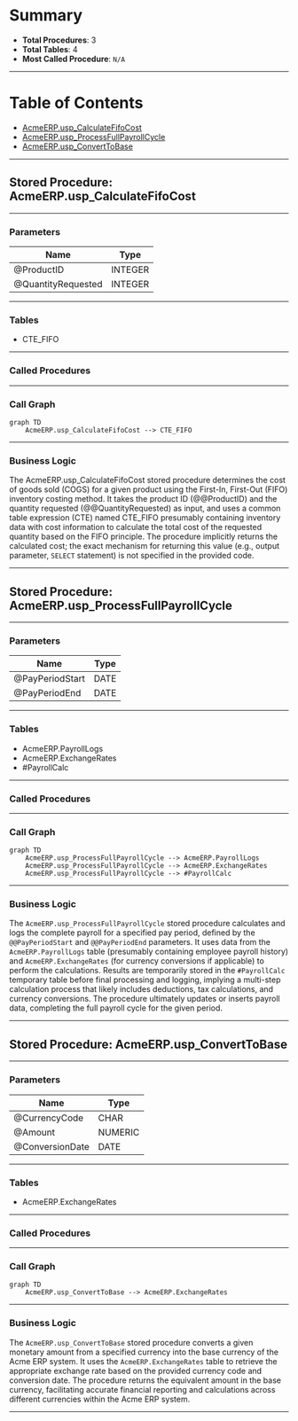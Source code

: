 # Summary

- **Total Procedures**: 3
- **Total Tables**: 4
- **Most Called Procedure**: `N/A`

---

# Table of Contents

- [AcmeERP.usp_CalculateFifoCost](#acmeerpusp_calculatefifocost)
- [AcmeERP.usp_ProcessFullPayrollCycle](#acmeerpusp_processfullpayrollcycle)
- [AcmeERP.usp_ConvertToBase](#acmeerpusp_converttobase)

---

## Stored Procedure: AcmeERP.usp_CalculateFifoCost
<a name="acmeerpusp_calculatefifocost"></a>

---

### Parameters

| Name | Type |
|------|------|
| @ProductID | INTEGER |
| @QuantityRequested | INTEGER |

---

### Tables

- CTE_FIFO

---

### Called Procedures


---

### Call Graph

```mermaid
graph TD
    AcmeERP.usp_CalculateFifoCost --> CTE_FIFO
```

---

### Business Logic

The AcmeERP.usp_CalculateFifoCost stored procedure determines the cost of goods sold (COGS) for a given product using the First-In, First-Out (FIFO) inventory costing method.  It takes the product ID (@@ProductID) and the quantity requested (@@QuantityRequested) as input, and uses a common table expression (CTE) named CTE_FIFO presumably containing inventory data with cost information to calculate the total cost of the requested quantity based on the FIFO principle.  The procedure implicitly returns the calculated cost; the exact mechanism for returning this value (e.g., output parameter, `SELECT` statement) is not specified in the provided code.

---


## Stored Procedure: AcmeERP.usp_ProcessFullPayrollCycle
<a name="acmeerpusp_processfullpayrollcycle"></a>

---

### Parameters

| Name | Type |
|------|------|
| @PayPeriodStart | DATE |
| @PayPeriodEnd | DATE |

---

### Tables

- AcmeERP.PayrollLogs
- AcmeERP.ExchangeRates
- #PayrollCalc

---

### Called Procedures


---

### Call Graph

```mermaid
graph TD
    AcmeERP.usp_ProcessFullPayrollCycle --> AcmeERP.PayrollLogs
    AcmeERP.usp_ProcessFullPayrollCycle --> AcmeERP.ExchangeRates
    AcmeERP.usp_ProcessFullPayrollCycle --> #PayrollCalc
```

---

### Business Logic

The `AcmeERP.usp_ProcessFullPayrollCycle` stored procedure calculates and logs the complete payroll for a specified pay period, defined by the `@@PayPeriodStart` and `@@PayPeriodEnd` parameters.  It uses data from the `AcmeERP.PayrollLogs` table (presumably containing employee payroll history) and `AcmeERP.ExchangeRates` (for currency conversions if applicable) to perform the calculations.  Results are temporarily stored in the `#PayrollCalc` temporary table before final processing and logging, implying a multi-step calculation process that likely includes deductions, tax calculations, and currency conversions.  The procedure ultimately updates or inserts payroll data, completing the full payroll cycle for the given period.

---


## Stored Procedure: AcmeERP.usp_ConvertToBase
<a name="acmeerpusp_converttobase"></a>

---

### Parameters

| Name | Type |
|------|------|
| @CurrencyCode | CHAR |
| @Amount | NUMERIC |
| @ConversionDate | DATE |

---

### Tables

- AcmeERP.ExchangeRates

---

### Called Procedures


---

### Call Graph

```mermaid
graph TD
    AcmeERP.usp_ConvertToBase --> AcmeERP.ExchangeRates
```

---

### Business Logic

The `AcmeERP.usp_ConvertToBase` stored procedure converts a given monetary amount from a specified currency into the base currency of the Acme ERP system.  It uses the `AcmeERP.ExchangeRates` table to retrieve the appropriate exchange rate based on the provided currency code and conversion date.  The procedure returns the equivalent amount in the base currency, facilitating accurate financial reporting and calculations across different currencies within the Acme ERP system.

---

